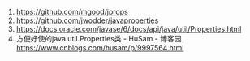 

1. https://github.com/mgood/jprops
2. https://github.com/jwodder/javaproperties
3. https://docs.oracle.com/javase/6/docs/api/java/util/Properties.html
4. 方便好使的java.util.Properties类 - HuSam - 博客园 https://www.cnblogs.com/husam/p/9997564.html